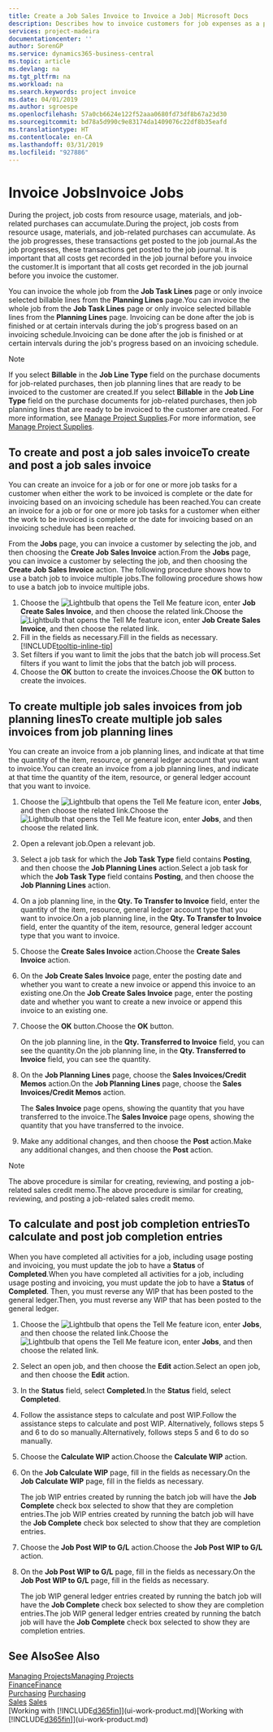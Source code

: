 ```yaml
---
title: Create a Job Sales Invoice to Invoice a Job| Microsoft Docs
description: Describes how to invoice customers for job expenses as a project progresses.
services: project-madeira
documentationcenter: ''
author: SorenGP
ms.service: dynamics365-business-central
ms.topic: article
ms.devlang: na
ms.tgt_pltfrm: na
ms.workload: na
ms.search.keywords: project invoice
ms.date: 04/01/2019
ms.author: sgroespe
ms.openlocfilehash: 57a0cb6624e122f52aaa0680fd73df8b67a23d30
ms.sourcegitcommit: bd78a5d990c9e83174da1409076c22df8b35eafd
ms.translationtype: HT
ms.contentlocale: en-CA
ms.lasthandoff: 03/31/2019
ms.locfileid: "927886"
---
```

# <a name="invoice-jobs"></a><span data-ttu-id="1ac09-103">Invoice Jobs</span><span class="sxs-lookup"><span data-stu-id="1ac09-103">Invoice Jobs</span></span>
<span data-ttu-id="1ac09-104">During the project, job costs from resource usage, materials, and job-related purchases can accumulate.</span><span class="sxs-lookup"><span data-stu-id="1ac09-104">During the project, job costs from resource usage, materials, and job-related purchases can accumulate.</span></span> <span data-ttu-id="1ac09-105">As the job progresses, these transactions get posted to the job journal.</span><span class="sxs-lookup"><span data-stu-id="1ac09-105">As the job progresses, these transactions get posted to the job journal.</span></span> <span data-ttu-id="1ac09-106">It is important that all costs get recorded in the job journal before you invoice the customer.</span><span class="sxs-lookup"><span data-stu-id="1ac09-106">It is important that all costs get recorded in the job journal before you invoice the customer.</span></span>

<span data-ttu-id="1ac09-107">You can invoice the whole job from the **Job Task Lines** page or only invoice selected billable lines from the **Planning Lines** page.</span><span class="sxs-lookup"><span data-stu-id="1ac09-107">You can invoice the whole job from the **Job Task Lines** page or only invoice selected billable lines from the **Planning Lines** page.</span></span> <span data-ttu-id="1ac09-108">Invoicing can be done after the job is finished or at certain intervals during the job's progress based on an invoicing schedule.</span><span class="sxs-lookup"><span data-stu-id="1ac09-108">Invoicing can be done after the job is finished or at certain intervals during the job's progress based on an invoicing schedule.</span></span>

> [!NOTE]  
>   <span data-ttu-id="1ac09-109">If you select **Billable** in the **Job Line Type** field on the purchase documents for job-related purchases, then job planning lines that are ready to be invoiced to the customer are created.</span><span class="sxs-lookup"><span data-stu-id="1ac09-109">If you select **Billable** in the **Job Line Type** field on the purchase documents for job-related purchases, then job planning lines that are ready to be invoiced to the customer are created.</span></span> <span data-ttu-id="1ac09-110">For more information, see [Manage Project Supplies](projects-how-manage-project-supplies.md).</span><span class="sxs-lookup"><span data-stu-id="1ac09-110">For more information, see [Manage Project Supplies](projects-how-manage-project-supplies.md).</span></span>

## <a name="to-create-and-post-a-job-sales-invoice"></a><span data-ttu-id="1ac09-111">To create and post a job sales invoice</span><span class="sxs-lookup"><span data-stu-id="1ac09-111">To create and post a job sales invoice</span></span>
<span data-ttu-id="1ac09-112">You can create an invoice for a job or for one or more job tasks for a customer when either the work to be invoiced is complete or the date for invoicing based on an invoicing schedule has been reached.</span><span class="sxs-lookup"><span data-stu-id="1ac09-112">You can create an invoice for a job or for one or more job tasks for a customer when either the work to be invoiced is complete or the date for invoicing based on an invoicing schedule has been reached.</span></span>

<span data-ttu-id="1ac09-113">From the **Jobs** page, you can invoice a customer by selecting the job, and then choosing the **Create Job Sales Invoice** action.</span><span class="sxs-lookup"><span data-stu-id="1ac09-113">From the **Jobs** page, you can invoice a customer by selecting the job, and then choosing the **Create Job Sales Invoice** action.</span></span> <span data-ttu-id="1ac09-114">The following procedure shows how to use a batch job to invoice multiple jobs.</span><span class="sxs-lookup"><span data-stu-id="1ac09-114">The following procedure shows how to use a batch job to invoice multiple jobs.</span></span>  

1. <span data-ttu-id="1ac09-115">Choose the ![Lightbulb that opens the Tell Me feature](media/ui-search/search_small.png "Tell me what you want to do") icon, enter **Job Create Sales Invoice**, and then choose the related link.</span><span class="sxs-lookup"><span data-stu-id="1ac09-115">Choose the ![Lightbulb that opens the Tell Me feature](media/ui-search/search_small.png "Tell me what you want to do") icon, enter **Job Create Sales Invoice**, and then choose the related link.</span></span>  
2. <span data-ttu-id="1ac09-116">Fill in the fields as necessary.</span><span class="sxs-lookup"><span data-stu-id="1ac09-116">Fill in the fields as necessary.</span></span> [!INCLUDE[tooltip-inline-tip](includes/tooltip-inline-tip_md.md)]
3. <span data-ttu-id="1ac09-117">Set filters if you want to limit the jobs that the batch job will process.</span><span class="sxs-lookup"><span data-stu-id="1ac09-117">Set filters if you want to limit the jobs that the batch job will process.</span></span>
4. <span data-ttu-id="1ac09-118">Choose the **OK** button to create the invoices.</span><span class="sxs-lookup"><span data-stu-id="1ac09-118">Choose the **OK** button to create the invoices.</span></span>  

## <a name="to-create-multiple-job-sales-invoices-from-job-planning-lines"></a><span data-ttu-id="1ac09-119">To create multiple job sales invoices from job planning lines</span><span class="sxs-lookup"><span data-stu-id="1ac09-119">To create multiple job sales invoices from job planning lines</span></span>
<span data-ttu-id="1ac09-120">You can create an invoice from a job planning lines, and indicate at that time the quantity of the item, resource, or general ledger account that you want to invoice.</span><span class="sxs-lookup"><span data-stu-id="1ac09-120">You can create an invoice from a job planning lines, and indicate at that time the quantity of the item, resource, or general ledger account that you want to invoice.</span></span>

1. <span data-ttu-id="1ac09-121">Choose the ![Lightbulb that opens the Tell Me feature](media/ui-search/search_small.png "Tell me what you want to do") icon, enter **Jobs**, and then choose the related link.</span><span class="sxs-lookup"><span data-stu-id="1ac09-121">Choose the ![Lightbulb that opens the Tell Me feature](media/ui-search/search_small.png "Tell me what you want to do") icon, enter **Jobs**, and then choose the related link.</span></span>
2. <span data-ttu-id="1ac09-122">Open a relevant job.</span><span class="sxs-lookup"><span data-stu-id="1ac09-122">Open a relevant job.</span></span>
3. <span data-ttu-id="1ac09-123">Select a job task for which the **Job Task Type** field contains **Posting**, and then choose the **Job Planning Lines** action.</span><span class="sxs-lookup"><span data-stu-id="1ac09-123">Select a job task for which the **Job Task Type** field contains **Posting**, and then choose the **Job Planning Lines** action.</span></span>  
4. <span data-ttu-id="1ac09-124">On a job planning line, in the **Qty. To Transfer to Invoice** field, enter the quantity of the item, resource, general ledger account type that you want to invoice.</span><span class="sxs-lookup"><span data-stu-id="1ac09-124">On a job planning line, in the **Qty. To Transfer to Invoice** field, enter the quantity of the item, resource, general ledger account type that you want to invoice.</span></span>  
5. <span data-ttu-id="1ac09-125">Choose the **Create Sales Invoice** action.</span><span class="sxs-lookup"><span data-stu-id="1ac09-125">Choose the **Create Sales Invoice** action.</span></span>
6. <span data-ttu-id="1ac09-126">On the **Job Create Sales Invoice** page, enter the posting date and whether you want to create a new invoice or append this invoice to an existing one.</span><span class="sxs-lookup"><span data-stu-id="1ac09-126">On the **Job Create Sales Invoice** page, enter the posting date and whether you want to create a new invoice or append this invoice to an existing one.</span></span>
7. <span data-ttu-id="1ac09-127">Choose the **OK** button.</span><span class="sxs-lookup"><span data-stu-id="1ac09-127">Choose the **OK** button.</span></span>  

    <span data-ttu-id="1ac09-128">On the job planning line, in the **Qty. Transferred to Invoice** field, you can see the quantity.</span><span class="sxs-lookup"><span data-stu-id="1ac09-128">On the job planning line, in the **Qty. Transferred to Invoice** field, you can see the quantity.</span></span>
8. <span data-ttu-id="1ac09-129">On the **Job Planning Lines** page, choose the **Sales Invoices/Credit Memos** action.</span><span class="sxs-lookup"><span data-stu-id="1ac09-129">On the **Job Planning Lines** page, choose the **Sales Invoices/Credit Memos** action.</span></span>

    <span data-ttu-id="1ac09-130">The **Sales Invoice** page opens, showing the quantity that you have transferred to the invoice.</span><span class="sxs-lookup"><span data-stu-id="1ac09-130">The **Sales Invoice** page opens, showing the quantity that you have transferred to the invoice.</span></span>  
9. <span data-ttu-id="1ac09-131">Make any additional changes, and then choose the **Post** action.</span><span class="sxs-lookup"><span data-stu-id="1ac09-131">Make any additional changes, and then choose the **Post** action.</span></span>

> [!NOTE]  
>   <span data-ttu-id="1ac09-132">The above procedure is similar for creating, reviewing, and posting a job-related sales credit memo.</span><span class="sxs-lookup"><span data-stu-id="1ac09-132">The above procedure is similar for creating, reviewing, and posting a job-related sales credit memo.</span></span>

## <a name="to-calculate-and-post-job-completion-entries"></a><span data-ttu-id="1ac09-133">To calculate and post job completion entries</span><span class="sxs-lookup"><span data-stu-id="1ac09-133">To calculate and post job completion entries</span></span>
<span data-ttu-id="1ac09-134">When you have completed all activities for a job, including usage posting and invoicing, you must update the job to have a **Status** of **Completed**.</span><span class="sxs-lookup"><span data-stu-id="1ac09-134">When you have completed all activities for a job, including usage posting and invoicing, you must update the job to have a **Status** of **Completed**.</span></span> <span data-ttu-id="1ac09-135">Then, you must reverse any WIP that has been posted to the general ledger.</span><span class="sxs-lookup"><span data-stu-id="1ac09-135">Then, you must reverse any WIP that has been posted to the general ledger.</span></span>

1. <span data-ttu-id="1ac09-136">Choose the ![Lightbulb that opens the Tell Me feature](media/ui-search/search_small.png "Tell me what you want to do") icon, enter **Jobs**, and then choose the related link.</span><span class="sxs-lookup"><span data-stu-id="1ac09-136">Choose the ![Lightbulb that opens the Tell Me feature](media/ui-search/search_small.png "Tell me what you want to do") icon, enter **Jobs**, and then choose the related link.</span></span>  
2. <span data-ttu-id="1ac09-137">Select an open job, and then choose the **Edit** action.</span><span class="sxs-lookup"><span data-stu-id="1ac09-137">Select an open job, and then choose the **Edit** action.</span></span>
3. <span data-ttu-id="1ac09-138">In the **Status** field, select **Completed**.</span><span class="sxs-lookup"><span data-stu-id="1ac09-138">In the **Status** field, select **Completed**.</span></span>
4. <span data-ttu-id="1ac09-139">Follow the assistance steps to calculate and post WIP.</span><span class="sxs-lookup"><span data-stu-id="1ac09-139">Follow the assistance steps to calculate and post WIP.</span></span> <span data-ttu-id="1ac09-140">Alternatively, follows steps 5 and 6 to do so manually.</span><span class="sxs-lookup"><span data-stu-id="1ac09-140">Alternatively, follows steps 5 and 6 to do so manually.</span></span>  
5. <span data-ttu-id="1ac09-141">Choose the **Calculate WIP** action.</span><span class="sxs-lookup"><span data-stu-id="1ac09-141">Choose the **Calculate WIP** action.</span></span>
6. <span data-ttu-id="1ac09-142">On the **Job Calculate WIP** page, fill in the fields as necessary.</span><span class="sxs-lookup"><span data-stu-id="1ac09-142">On the **Job Calculate WIP** page, fill in the fields as necessary.</span></span>  

     <span data-ttu-id="1ac09-143">The job WIP entries created by running the batch job will have the **Job Complete** check box selected to show that they are completion entries.</span><span class="sxs-lookup"><span data-stu-id="1ac09-143">The job WIP entries created by running the batch job will have the **Job Complete** check box selected to show that they are completion entries.</span></span>  
7. <span data-ttu-id="1ac09-144">Choose the **Job Post WIP to G/L** action.</span><span class="sxs-lookup"><span data-stu-id="1ac09-144">Choose the **Job Post WIP to G/L** action.</span></span>
8. <span data-ttu-id="1ac09-145">On the **Job Post WIP to G/L** page, fill in the fields as necessary.</span><span class="sxs-lookup"><span data-stu-id="1ac09-145">On the **Job Post WIP to G/L** page, fill in the fields as necessary.</span></span>  

     <span data-ttu-id="1ac09-146">The job WIP general ledger entries created by running the batch job will have the **Job Complete** check box selected to show they are completion entries.</span><span class="sxs-lookup"><span data-stu-id="1ac09-146">The job WIP general ledger entries created by running the batch job will have the **Job Complete** check box selected to show they are completion entries.</span></span>

## <a name="see-also"></a><span data-ttu-id="1ac09-147">See Also</span><span class="sxs-lookup"><span data-stu-id="1ac09-147">See Also</span></span>
[<span data-ttu-id="1ac09-148">Managing Projects</span><span class="sxs-lookup"><span data-stu-id="1ac09-148">Managing Projects</span></span>](projects-manage-projects.md)  
[<span data-ttu-id="1ac09-149">Finance</span><span class="sxs-lookup"><span data-stu-id="1ac09-149">Finance</span></span>](finance.md)  
<span data-ttu-id="1ac09-150">[Purchasing](purchasing-manage-purchasing.md)       </span><span class="sxs-lookup"><span data-stu-id="1ac09-150">[Purchasing](purchasing-manage-purchasing.md)       </span></span>  
<span data-ttu-id="1ac09-151">[Sales](sales-manage-sales.md)    </span><span class="sxs-lookup"><span data-stu-id="1ac09-151">[Sales](sales-manage-sales.md)    </span></span>  
<span data-ttu-id="1ac09-152">[Working with [!INCLUDE[d365fin](includes/d365fin_md.md)]](ui-work-product.md)</span><span class="sxs-lookup"><span data-stu-id="1ac09-152">[Working with [!INCLUDE[d365fin](includes/d365fin_md.md)]](ui-work-product.md)</span></span>  

